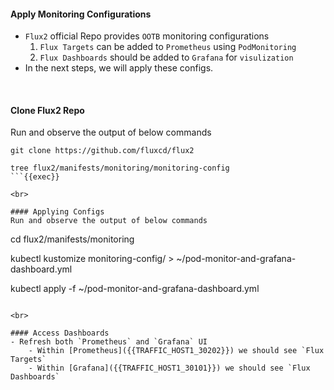 #### Apply Monitoring Configurations
- `Flux2` official Repo provides `OOTB` monitoring configurations 
    1. `Flux Targets` can be added to `Prometheus` using `PodMonitoring`
    2. `Flux Dashboards` should be added to `Grafana` for `visulization`
- In the next steps, we will apply these configs.

<br>

#### Clone Flux2 Repo
Run and observe the output of below commands

```
git clone https://github.com/fluxcd/flux2

tree flux2/manifests/monitoring/monitoring-config
```{{exec}}

<br>

#### Applying Configs
Run and observe the output of below commands

```
cd flux2/manifests/monitoring

kubectl kustomize monitoring-config/ > ~/pod-monitor-and-grafana-dashboard.yml

kubectl apply -f ~/pod-monitor-and-grafana-dashboard.yml
```{{exec}}

<br>

#### Access Dashboards
- Refresh both `Prometheus` and `Grafana` UI 
    - Within [Prometheus]({{TRAFFIC_HOST1_30202}}) we should see `Flux Targets`
    - Within [Grafana]({{TRAFFIC_HOST1_30101}}) we should see `Flux Dashboards`

